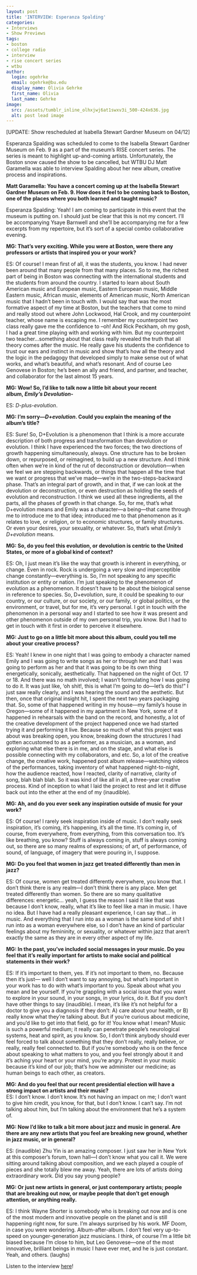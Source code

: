 ```yaml
---
layout: post
title: 'INTERVIEW: Esperanza Spalding'
categories:
- Interviews
- Show Previews
tags:
- boston
- college radio
- interview
- rise concert series
- wtbu
author:
  login: ogehrke
  email: ogehrke@bu.edu
  display_name: Olivia Gehrke
  first_name: Olivia
  last_name: Gehrke
image:
  src: /assets/tumblr_inline_olhxjwj6at1swxv3i_500-424x636.jpg
  alt: post lead image
---
```


\[UPDATE: Show rescheduled at Isabella Stewart Gardner Museum on 04/12\]

Esperanza Spalding was scheduled to come to the Isabella Stewart Gardner Museum on Feb. 9 as a part of the museum’s RISE concert series. The series is meant to highlight up-and-coming artists. Unfortunately, the Boston snow caused the show to be cancelled, but WTBU DJ Matt Garamella was able to interview Spalding about her new album, creative process and inspirations.

**Matt Garamella: You have a concert coming up at the Isabella Stewart Gardner Museum on Feb. 9. How does it feel to be coming back to Boston, one of the places where you both learned and taught music?**

Esperanza Spalding: Yeah! I am coming to participate in this event that the museum is putting on. I should just be clear that this is not my concert. I’ll be accompanying Ysaye Barnwell and she’ll be accompanying me for a few excerpts from my repertoire, but it’s sort of a special combo collaborative evening.

**MG: That’s very exciting. While you were at Boston, were there any professors or artists that inspired you or your work?**

ES: Of course! I mean first of all, it was the students, you know. I had never been around that many people from that many places. So to me, the richest part of being in Boston was connecting with the international students and the students from around the country. I started to learn about South American music and European music, Eastern European music, Middle Eastern music, African music, elements of American music, North American music that I hadn’t been in touch with. I would say that was the most formative aspect of my time at Boston, but the teachers that come to mind and really stood out where John Lockwood, Hal Crook, and my counterpoint teacher, whose name is escaping me. I remember my counterpoint two class really gave me the confidence to –oh! And Rick Peckham, oh my gosh, I had a great time playing with and working with him. But my counterpoint two teacher…something about that class really revealed the truth that all theory comes after the music. He really gave his students the confidence to trust our ears and instinct in music and show that’s how all the theory and the logic in the pedagogy that developed simply to make sense out of what works, and what’s beautiful, and what’s resonant. And of course Leo Genovese in Boston; he’s been an ally and friend, and partner, and teacher, and collaborator for the last almost 15 years.

**MG: Wow! So, I’d like to talk now a little bit about your recent album, _Emily’s Devolution_\-**

ES: _D-plus-evolution_.

**MG: I’m sorry—_D+evolution_. Could you explain the meaning of the album’s title?**

ES: Sure! So, D+Evolution is a phenomenon that I think is a more accurate description of both progress and transformation than devolution or evolution. I think I have experienced the two forces; the two directions of growth happening simultaneously, always. One structure has to be broken down, or repurposed, or reimagined, to build up a new structure. And I think often when we’re in kind of the rut of deconstruction or devolution—when we feel we are stepping backwards, or things that happen all the time that we want or progress that we’ve made—we’re in the two-steps-backward phase. That’s an integral part of growth, and in that, if we can look at the devolution or deconstruction, or even destruction as holding the seeds of evolution and reconstruction. I think we used all these ingredients, all the parts, all the phases of growth in that change. So, for me, that’s what D+evolution means and Emily was a character—a being—that came through me to introduce me to that idea; introduced me to that phenomenon as it relates to love, or religion, or to economic structures, or family structures. Or even your desires, your sexuality, or whatever. So, that’s what _Emily’s D+evolution_ means.

**MG: So, do you feel this evolution, or devolution is centric to the United States, or more of a global kind of context?**

ES: Oh, I just mean it’s like the way that growth is inherent in everything, or change. Even in rock. Rock is undergoing a very slow and imperceptible change constantly—everything is. So, I’m not speaking to any specific institution or entity or nation. I’m just speaking to the phenomenon of evolution as a phenomenon. It doesn’t have to be about the biological sense in reference to species. So, D+evolution, sure, it could be speaking to our country, or our culture, or our society, or our family, or global politics, or the environment, or travel, but for me, it’s very personal. I got in touch with the phenomenon in a personal way and I started to see how it was present and other phenomenon outside of my own personal trip, you know. But I had to get in touch with it first in order to perceive it elsewhere.

**MG: Just to go on a little bit more about this album, could you tell me about your creative process?**

ES: Yeah! I knew in one night that I was going to embody a character named Emily and I was going to write songs as her or through her and that I was going to perform as her and that it was going to be its own thing energetically, sonically, aesthetically. That happened on the night of Oct. 17 or 18. And there was no math involved; I wasn’t formulating how I was going to do it. It was just like, ‘oh shit!, this is what I’m going to do—let’s do this!” I just saw really clearly, and I was hearing the sound and the aesthetic. But then, once that original insight hit, I spent the next two years packaging that. So, some of that happened writing in my house—my family’s house in Oregon—some of it happened in my apartment in New York, some of it happened in rehearsals with the band on the record, and honestly, a lot of the creative development of the project happened once we had started trying it and performing it live. Because so much of what this project was about was breaking open, you know, breaking down the structures I had gotten accustomed to as a performer, as a musician, as a woman, and exploring what else there is in me, and on the stage, and what else is possible connecting with my collaborators, and etc. So, a lot of the creative change, the creative work, happened post album release—watching videos of the performances, taking inventory of what happened night-to-night, how the audience reacted, how I reacted, clarity of narrative, clarity of song, blah blah blah. So it was kind of like all in all, a three-year creative process. Kind of inception to what I laid the project to rest and let it diffuse back out into the ether at the end of my (inaudible).

**MG: Ah, and do you ever seek any inspiration outside of music for your work?**

ES: Of course! I rarely seek inspiration inside of music. I don’t really seek inspiration, it’s coming, it’s happening, it’s all the time. It’s coming in, of course, from everywhere, from everything, from this conversation too. It’s like breathing, you know? Stuff is always coming in, stuff is always coming out, so there are so many realms of expressions; of art, of performance, of sound, of language, of imagery that were pouring in, I suppose.

**MG: Do you feel that women in jazz get treated differently than men in jazz?**

ES: Of course, women get treated differently everywhere, you know that. I don’t think there is any realm—I don’t think there is any place. Men get treated differently than women. So there are so many qualitative differences: energetic… yeah, I guess the reason I said it like that was because I don’t know, really, what it’s like to feel like a man in music. I have no idea. But I have had a really pleasant experience, I can say that… in music. And everything that I run into as a woman is the same kind of shit I run into as a woman everywhere else, so I don’t have an kind of particular feelings about my femininity, or sexuality, or whatever within jazz that aren’t exactly the same as they are in every other aspect of my life.

**MG: In the past, you’ve included social messages in your music. Do you feel that it’s really important for artists to make social and political statements in their work?**

ES: If it’s important to them, yes. If it’s not important to them, no. Because then it’s just— well I don’t want to say annoying, but what’s important in your work has to do with what’s important to you. Speak about what you mean and be yourself. If you’re grappling with a social issue that you want to explore in your sound, in your songs, in your lyrics, do it. But if you don’t have other things to say (inaudible). I mean, it’s like it’s not helpful for a doctor to give you a diagnosis if they don’t: A) care about your health, or B) really know what they’re talking about. But if you’re curious about medicine, and you’d like to get into that field, go for it! You know what I mean? Music is such a powerful medium; it really can penetrate people’s neurological systems, heat and spirit, as you know. So, I don’t think anybody should ever feel forced to talk about something that they don’t really, really believe, or really, really feel connected to. But if you’re somebody who is on the fence about speaking to what matters to you, and you feel strongly about it and it’s aching your heart or your mind, you’re angry. Protest in your music because it’s kind of our job; that’s how we administer our medicine; as human beings to each other, as creators.

**MG: And do you feel that our recent presidential election will have a strong impact on artists and their music?**  
ES: I don’t know. I don’t know. It’s not having an impact on me; I don’t want to give him credit, you know, for that, but I don’t know. I can’t say. I’m not talking about him, but I’m talking about the environment that he’s a system of.

**MG: Now I’d like to talk a bit more about jazz and music in general. Are there are any new artists that you feel are breaking new ground, whether in jazz music, or in general?**

ES: (inaudible) Zhu Yin is an amazing composer. I just saw her in New York at this composer’s forum, town hall—I don’t know what you call it. We were sitting around talking about composition, and we each played a couple of pieces and she totally blew me away. Yeah, there are lots of artists doing extraordinary work. Did you say young people?

**MG: Or just new artists in general, or just contemporary artists; people that are breaking out now, or maybe people that don’t get enough attention, or anything really.**

ES: I think Wayne Shorter is somebody who is breaking out now and is one of the most modern and innovative people on the planet and is still happening right now, for sure. I’m always surprised by his work. MF Doom, in case you were wondering. Album-after-album. I don’t feel very up-to-speed on younger-generation jazz musicians. I think, of course I’m a little bit biased because I’m close to him, but Leo Genovese—one of the most innovative, brilliant beings in music I have ever met, and he is just constant. Yeah, and others. (laughs)

Listen to the interview [here](http://t.umblr.com/redirect?z=https%3A%2F%2Fsoundcloud.com%2Fmatt-garamella%2Fesperanza-spalding-interview-2317&t=MjNkYTQ2ZTNjMzZhYTBlYzU3NzIxZjA1MWMyOWRhZGRmYmE3M2EwNixzenFWNjQzSg%3D%3D&b=t%3AKIk-PtjejdhRSOqxbjcLKQ&p=http%3A%2F%2Fwtburadio.tumblr.com%2Fpost%2F157337169338%2Finterview-esperanza-spalding&m=1)!
